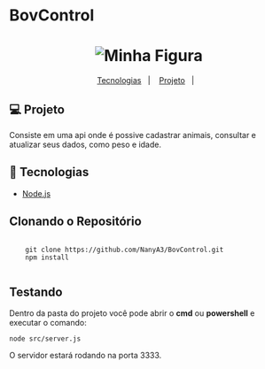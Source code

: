 # BovControl

  <h1 align="center">
    <img src="https://web.bovcontrol.com/assets/img/logo.svg" alt="Minha Figura">
  </h1>
  
  <p align="center">
    <a href="#-tecnologias">Tecnologias</a>&nbsp;&nbsp;&nbsp;|&nbsp;&nbsp;&nbsp;
    <a href="#-projeto">Projeto</a>&nbsp;&nbsp;&nbsp;|&nbsp;&nbsp;&nbsp;
  </p>
  
  <h2><g-emoji alias="rocket" fallback-src="https://github.githubassets.com/images/icons/emoji/unicode/1f680.png">💻</g-emoji> Projeto</h2>
  <p> Consiste em uma api onde é possive cadastrar animais, consultar e atualizar seus dados, como peso e idade. </p>
  
  <h2><g-emoji alias="rocket" fallback-src="https://github.githubassets.com/images/icons/emoji/unicode/1f680.png">🚀</g-emoji> Tecnologias</h2>
  <ul>
    <li><a href="https://nodejs.org/en/" target="_blank">Node.js</a></li>
   </ul>
   
   <h2>Clonando o Repositório </h2>
   <pre><code>
    git clone https://github.com/NanyA3/BovControl.git
    npm install
   </code></pre>

 
 <h2>Testando</h2>
 <p>Dentro da pasta do projeto você pode abrir o <strong>cmd</strong> ou <strong>powershell</strong> e executar o comando:</p>
 <pre><code>node src/server.js</code></pre>
 
 O servidor estará rodando na porta 3333.
 
 
 
 

